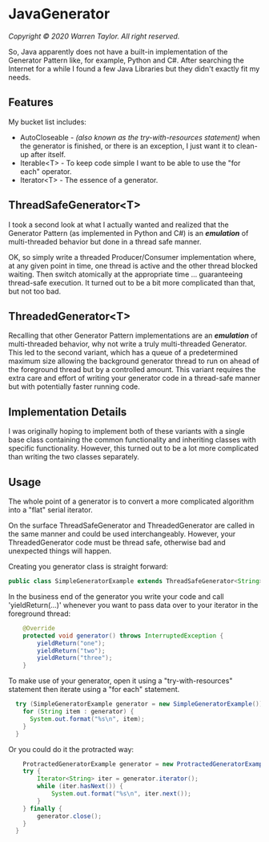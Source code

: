 # JavaGenerator
*Copyright &copy; 2020 Warren Taylor.  All right reserved.*

So, Java apparently does not have a built-in implementation of the Generator Pattern like, for example, Python and C#.
After searching the Internet for a while I found a few Java Libraries but they didn't exactly fit my needs.

## Features
My bucket list includes:

- AutoCloseable - _(also known as the try-with-resources statement)_ when the generator is finished, or there is an exception, I just want it to clean-up after itself.
- Iterable&lt;T&gt; - To keep code simple I want to be able to use the "for each" operator.
- Iterator&lt;T&gt; - The essence of a generator.

## ThreadSafeGenerator&lt;T&gt;
I took a second look at what I actually wanted and realized that
the Generator Pattern (as implemented in Python and C#) is an __*emulation*__ of
multi-threaded behavior but done in a thread safe manner.

OK, so simply write a threaded Producer/Consumer implementation
where, at any given point in time, one thread is active and the other thread blocked waiting.
Then switch atomically at the appropriate time ... guaranteeing thread-safe execution.
It turned out to be a bit more complicated than that, but not too bad.

## ThreadedGenerator&lt;T&gt;
Recalling that other Generator Pattern implementations are an __*emulation*__ of multi-threaded behavior,
why not write a truly multi-threaded Generator.
This led to the second variant, which has a queue of a predetermined maximum size
allowing the background generator thread to run on ahead of the foreground thread but by a controlled amount.
This variant requires the extra care and effort of writing your generator code in a thread-safe manner
but with potentially faster running code.

## Implementation Details
I was originally hoping to implement both of these variants with a single base class
containing the common functionality and inheriting classes with specific functionality.
However, this turned out to be a lot more complicated than writing the two classes separately.

## Usage
The whole point of a generator is to convert a more complicated algorithm
into a "flat" serial iterator.

On the surface ThreadSafeGenerator and ThreadedGenerator are called in the same manner
and could be used interchangeably.
However, your ThreadedGenerator code must be thread safe, otherwise bad and unexpected things will happen.

Creating you generator class is straight forward:
```java
public class SimpleGeneratorExample extends ThreadSafeGenerator<String> { ... }
```

In the business end of the generator you write your code and call 'yieldReturn(...)'
whenever you want to pass data over to your iterator in the foreground thread:
```java
    @Override
    protected void generator() throws InterruptedException {
        yieldReturn("one");
        yieldReturn("two");
        yieldReturn("three");
    }
```

To make use of your generator,
open it using a "try-with-resources" statement
then iterate using a "for each" statement.
```java
  try (SimpleGeneratorExample generator = new SimpleGeneratorExample()) {
    for (String item : generator) {
      System.out.format("%s\n", item);
    }
  }
```

Or you could do it the protracted way:
```java
    ProtractedGeneratorExample generator = new ProtractedGeneratorExample();
    try {
        Iterator<String> iter = generator.iterator();
        while (iter.hasNext()) {
            System.out.format("%s\n", iter.next());
        }
    } finally {
        generator.close();
    }
  }
```
